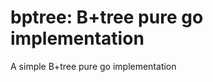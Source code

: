 bptree: B+tree pure go implementation
=====================================

A simple B+tree pure go implementation